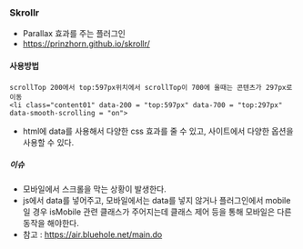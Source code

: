 ### Skrollr
* Parallax 효과를 주는 플러그인
* https://prinzhorn.github.io/skrollr/

#### 사용방법
```
scrollTop 200에서 top:597px위치에서 scrollTop이 700에 올때는 콘텐츠가 297px로 이동
<li class="content01" data-200 = "top:597px" data-700 = "top:297px" data-smooth-scrolling = "on">
```
* html에 data를 사용해서 다양한 css 효과를 줄 수 있고, 사이트에서 다양한 옵션을 사용할 수 있다.

##### 이슈
* 모바일에서 스크롤을 막는 상황이 발생한다.
* js에서 data를 넣어주고, 모바일에서는 data를 넣지 않거나 플러그인에서 mobile일 경우 isMobile 관련 클래스가 주어지는데 클래스 제어 등을 통해 모바일은 다른 동작을 해야한다.
* 참고 : https://air.bluehole.net/main.do